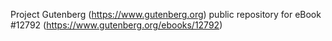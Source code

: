 Project Gutenberg (https://www.gutenberg.org) public repository for eBook #12792 (https://www.gutenberg.org/ebooks/12792)
